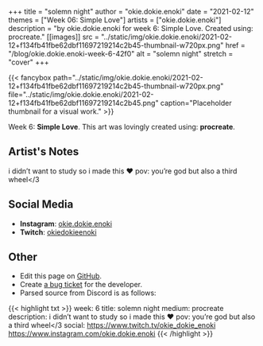 +++
title =       "solemn night"
author =      "okie.dokie.enoki"
date =        "2021-02-12"
themes =      ["Week 06: Simple Love"]
artists =     ["okie.dokie.enoki"]
description = "by okie.dokie.enoki for week 6: Simple Love. Created using: procreate."
[[images]]
              src = "../static/img/okie.dokie.enoki/2021-02-12+f134fb41fbe62dbf11697219214c2b45-thumbnail-w720px.png"
              href = "/blog/okie.dokie.enoki-week-6-42f0"
              alt = "solemn night"
              stretch = "cover"
+++


{{< fancybox path="../static/img/okie.dokie.enoki/2021-02-12+f134fb41fbe62dbf11697219214c2b45-thumbnail-w720px.png" file="../static/img/okie.dokie.enoki/2021-02-12+f134fb41fbe62dbf11697219214c2b45.png" caption="Placeholder thumbnail for a visual work." >}}


Week 6: **Simple Love**. This art was lovingly created using: **procreate**.

## Artist's Notes

i didn’t want to study so i made this ❤️
pov: you’re god but also a third wheel</3

## Social Media

- **Instagram**: <a href='https://instagram.com/okie.dokie.enoki' target='_blank'>okie.dokie.enoki</a>
- **Twitch**: <a href='https://twitch.tv/okiedokieenoki' target='_blank'>okiedokieenoki</a>

## Other

- Edit this page on [GitHub](https://github.com/teaminkling/web-refresh/edit/main/content/blog/okie.dokie.enoki-week-6-42f0.md).
- Create [a bug ticket](https://github.com/teaminkling/web-refresh/issues/new?assignees=&labels=bug&template=problem-report.md&title=) for the developer.
- Parsed source from Discord is as follows:

{{< highlight txt >}}
week: 6
title: solemn night
medium: procreate
description: i didn’t want to study so i made this ❤️
pov: you’re god but also a third wheel</3
social: https://www.twitch.tv/okie_dokie_enoki
https://www.instagram.com/okie.dokie.enoki
{{< /highlight >}}